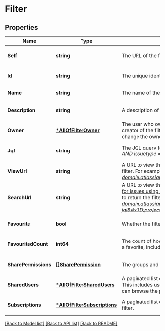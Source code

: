 # Filter

## Properties
Name | Type | Description | Notes
------------ | ------------- | ------------- | -------------
**Self** | **string** | The URL of the filter. | [optional] [default to null]
**Id** | **string** | The unique identifier for the filter. | [optional] [default to null]
**Name** | **string** | The name of the filter. Must be unique. | [default to null]
**Description** | **string** | A description of the filter. | [optional] [default to null]
**Owner** | [***AllOfFilterOwner**](AllOfFilterOwner.md) | The user who owns the filter. This is defaulted to the creator of the filter, however Jira administrators can change the owner of a shared filter in the admin settings. | [optional] [default to null]
**Jql** | **string** | The JQL query for the filter. For example, *project &#x3D; SSP AND issuetype &#x3D; Bug*. | [optional] [default to null]
**ViewUrl** | **string** | A URL to view the filter results in Jira, using the ID of the filter. For example, *https://your-domain.atlassian.net/issues/?filter&#x3D;10100*. | [optional] [default to null]
**SearchUrl** | **string** | A URL to view the filter results in Jira, using the [Search for issues using JQL](#api-rest-api-3-filter-search-get) operation with the filter&#x27;s JQL string to return the filter results. For example, *https://your-domain.atlassian.net/rest/api/3/search?jql&#x3D;project+%3D+SSP+AND+issuetype+%3D+Bug*. | [optional] [default to null]
**Favourite** | **bool** | Whether the filter is selected as a favorite. | [optional] [default to null]
**FavouritedCount** | **int64** | The count of how many users have selected this filter as a favorite, including the filter owner. | [optional] [default to null]
**SharePermissions** | [**[]SharePermission**](SharePermission.md) | The groups and projects that the filter is shared with. | [optional] [default to null]
**SharedUsers** | [***AllOfFilterSharedUsers**](AllOfFilterSharedUsers.md) | A paginated list of the users that the filter is shared with. This includes users that are members of the groups or can browse the projects that the filter is shared with. | [optional] [default to null]
**Subscriptions** | [***AllOfFilterSubscriptions**](AllOfFilterSubscriptions.md) | A paginated list of the users that are subscribed to the filter. | [optional] [default to null]

[[Back to Model list]](../README.md#documentation-for-models) [[Back to API list]](../README.md#documentation-for-api-endpoints) [[Back to README]](../README.md)

